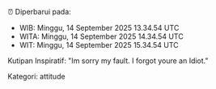 ⏰ Diperbarui pada:
- WIB: Minggu, 14 September 2025 13.34.54 UTC
- WITA: Minggu, 14 September 2025 14.34.54 UTC
- WIT: Minggu, 14 September 2025 15.34.54 UTC

Kutipan Inspiratif:
"Im sorry my fault. I forgot youre an Idiot."


Kategori: attitude

